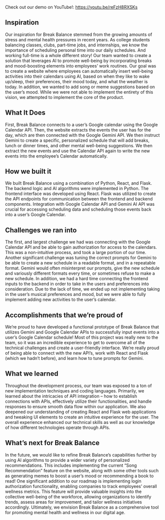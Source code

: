 Check out our demo on YouTube!: https://youtu.be/reFzH8RXSKs

## Inspiration
Our inspiration for Break Balance stemmed from the growing amounts of stress and mental health pressures in recent years. As college students balancing classes, clubs, part-time jobs, and internships, we know the importance of scheduling personal time into our daily schedules. And working full-time is a whole different story! Our team wanted to create a solution that leverages AI to promote well-being by incorporating breaks and mood-boosting elements into employees’ work routines. Our goal was to create a website where employees can automatically insert well-being activities into their calendars using AI, based on when they like to wake up/sleep, their preferences, their mood today, and what the weather is today. In addition, we wanted to add song or meme suggestions based on the user’s mood. While we were not able to implement the entirety of this vision, we attempted to implement the core of the product. 

## What It Does
First, Break Balance connects to a user’s Google calendar using the Google Calendar API. Then, the website extracts the events the user has for the day, which are then connected with the Google Gemini API. We then instruct Gemini to create a specific, personalized schedule that will add breaks, lunch or dinner times, and other mental well-being suggestions. We then extract the new events and use the Calendar API again to write the new events into the employee’s Calendar automatically. 

## How we built it
We built Break Balance using a combination of Python, React, and Flask. The backend logic and AI algorithms were implemented in Python. The frontend interface was developed using React. Flask was utilized to create the API endpoints for communication between the frontend and backend components. Integration with Google Calendar API and Gemini AI API was crucial for accessing scheduling data and scheduling those events back into a user’s Google Calendar.

## Challenges we ran into
The first, and largest challenge we had was connecting with the Google Calendar API and be able to gain authorization for access to the calendars. This was a non-intuitive process, and took a large portion of our time. Another significant challenge was tuning the correct prompts for Gemini to be able to create a new schedule in a readable format, and in a repeatable format. Gemini would often misinterpret our prompts, give the new schedule and variously different formats every time, or sometimes refuse to make a new schedule. In addition, we had a hard time connecting the frontend inputs to the backend in order to take in the users and preferences into consideration. Due to the lack of time, we ended up not implementing taking in the user’s musical preferences and mood, but we were able to fully implement adding new activities to the user’s calendar.

## Accomplishments that we’re proud of
We’re proud to have developed a functional prototype of Break Balance that utilizes Gemini and Google Calendar APIs to successfully input events into a user’s Google Calendar schedule! Most of this project was really new to the team, so it was an incredible experience to get to overcome all of the technical challenges and create a user-friendly interface. We’re really proud of being able to connect with the new API’s, work with React and Flask (which we hadn’t before), and learn how to tune prompts for Gemini.

## What we learned
Throughout the development process, our team was exposed to a ton of new implementation techniques and coding languages. Primarily, we learned about the intricacies of API integration – how to establish connections with APIs, effectively utilize their functionalities, and handle responses to ensure smooth data flow within our application. We also deepened our understanding of creating React and Flask web applications and tweaking UI elements to create an intuitive experience for the user. The overall experience enhanced our technical skills as well as our knowledge of how different technologies operate through APIs.

## What’s next for Break Balance
In the future, we would like to refine Break Balance’s capabilities further by using AI algorithms to provide a wider variety of personalized recommendations. This includes implementing the current “Song Recommendation” feature on the website, along with some other tools such as generating memes to boost a user’s mood or recommending a book to read!  One significant addition to our roadmap is implementing login authorization functionality, enabling companies to track employees' overall wellness metrics. This feature will provide valuable insights into the collective well-being of the workforce, allowing organizations to identify trends, assess areas for improvement, and tailor wellness initiatives accordingly. Ultimately, we envision Break Balance as a comprehensive tool for promoting mental health and wellness in our digital age.

